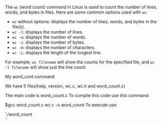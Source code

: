 The `wc` (word count) command in Linux is used to count the number of lines, words, and bytes in files. Here are some common options used with `wc`:

- `wc` without options: displays the number of lines, words, and bytes in the file(s).
- `wc -l`: displays the number of lines.
- `wc -w`: displays the number of words.
- `wc -c`: displays the number of bytes.
- `wc -m`: displays the number of characters.
- `wc -L`: displays the length of the longest line.

For example, `wc filename` will show the counts for the specified file, and `wc -l filename` will show just the line count.
  
   My word_cont command
   
We have 5 files(help, version, wc.c, wc.h and word_count.c)

The main code is word_count.c
To compile this code use this command:

$gcc word_count.c wc.c -o word_count
To execute use:

'./word_count <option> <file>'


